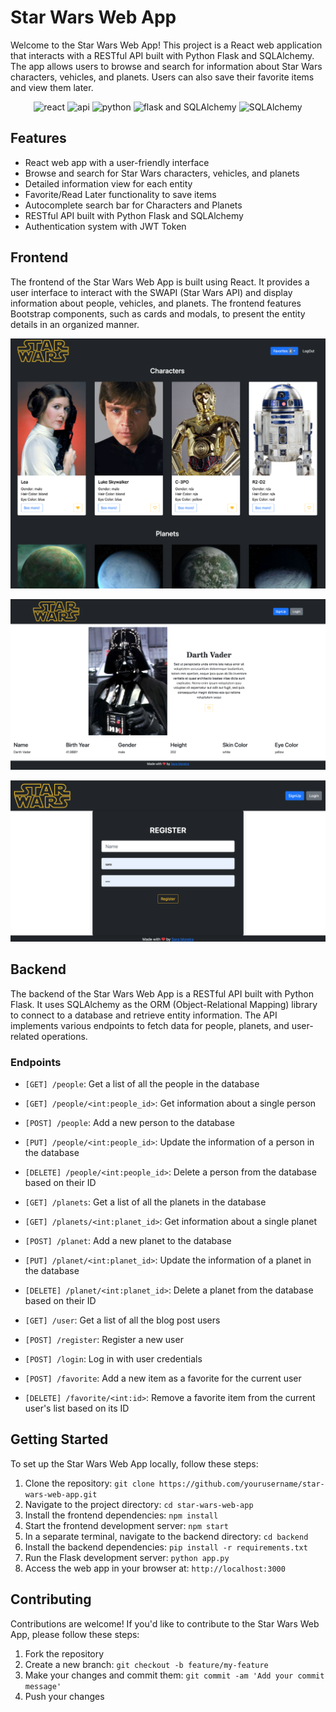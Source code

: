 # Star Wars Web App

Welcome to the Star Wars Web App! This project is a React web application that interacts with a RESTful API built with Python Flask and SQLAlchemy. The app allows users to browse and search for information about Star Wars characters, vehicles, and planets. Users can also save their favorite items and view them later.

<p align="center">
<img src='https://upload.wikimedia.org/wikipedia/commons/thumb/a/a7/React-icon.svg/2300px-React-icon.svg.png' alt='react' width='40'>
<img src='https://media.licdn.com/dms/image/C5112AQF49DOfOhCFSA/article-cover_image-shrink_720_1280/0/1579816811751?e=2147483647&v=beta&t=e47GGJDzoqsm4dl3qV2EjVWrxyMzIwsPmEE9Gywo83w' alt='api' width='30'>
<img src='https://upload.wikimedia.org/wikipedia/commons/thumb/c/c3/Python-logo-notext.svg/320px-Python-logo-notext.svg.png' alt='python' width='40'>
<img src='https://media.licdn.com/dms/image/D4D12AQGeW4zAzND7CA/article-cover_image-shrink_600_2000/0/1662469843352?e=2147483647&v=beta&t=E1OjGtY7Nl5xL1DTOz7n2aq9fVKp75epQqppgPcpviI'
alt='flask and SQLAlchemy' width='35'>
<img src='https://hakin9.org/wp-content/uploads/2019/08/connect-a-flask-app-to-a-mysql-database-with-sqlalchemy-and-pymysql.jpg' alt='SQLAlchemy' width='50'>

</p>

## Features

- React web app with a user-friendly interface
- Browse and search for Star Wars characters, vehicles, and planets
- Detailed information view for each entity
- Favorite/Read Later functionality to save items
- Autocomplete search bar for Characters and Planets
- RESTful API built with Python Flask and SQLAlchemy
- Authentication system with JWT Token

## Frontend

The frontend of the Star Wars Web App is built using React. It provides a user interface to interact with the SWAPI (Star Wars API) and display information about people, vehicles, and planets. The frontend features Bootstrap components, such as cards and modals, to present the entity details in an organized manner.

![Frontend Screenshot](/images/frontend-screenshot.png)

![Card Details](/images/card-details.png)

![Register](/images/register.png)

## Backend

The backend of the Star Wars Web App is a RESTful API built with Python Flask. It uses SQLAlchemy as the ORM (Object-Relational Mapping) library to connect to a database and retrieve entity information. The API implements various endpoints to fetch data for people, planets, and user-related operations.

### Endpoints

- `[GET] /people`: Get a list of all the people in the database
- `[GET] /people/<int:people_id>`: Get information about a single person
- `[POST] /people`: Add a new person to the database
- `[PUT] /people/<int:people_id>`: Update the information of a person in the database
- `[DELETE] /people/<int:people_id>`: Delete a person from the database based on their ID

- `[GET] /planets`: Get a list of all the planets in the database
- `[GET] /planets/<int:planet_id>`: Get information about a single planet
- `[POST] /planet`: Add a new planet to the database
- `[PUT] /planet/<int:planet_id>`: Update the information of a planet in the database
- `[DELETE] /planet/<int:planet_id>`: Delete a planet from the database based on their ID

- `[GET] /user`: Get a list of all the blog post users
- `[POST] /register`: Register a new user
- `[POST] /login`: Log in with user credentials

- `[POST] /favorite`: Add a new item as a favorite for the current user
- `[DELETE] /favorite/<int:id>`: Remove a favorite item from the current user's list based on its ID

## Getting Started

To set up the Star Wars Web App locally, follow these steps:

1. Clone the repository: `git clone https://github.com/yourusername/star-wars-web-app.git`
2. Navigate to the project directory: `cd star-wars-web-app`
3. Install the frontend dependencies: `npm install`
4. Start the frontend development server: `npm start`
5. In a separate terminal, navigate to the backend directory: `cd backend`
6. Install the backend dependencies: `pip install -r requirements.txt`
7. Run the Flask development server: `python app.py`
8. Access the web app in your browser at: `http://localhost:3000`

## Contributing

Contributions are welcome! If you'd like to contribute to the Star Wars Web App, please follow these steps:

1. Fork the repository
2. Create a new branch: `git checkout -b feature/my-feature`
3. Make your changes and commit them: `git commit -am 'Add your commit message'`
4. Push your changes
